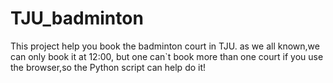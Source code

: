 # TJU_badminton
This project help you book the badminton court in TJU. as we all known,we can only book it at 12:00, but one  can`t book more than one court if you use the browser,so the Python script can help do it!
